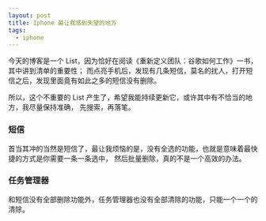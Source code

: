 ```yaml
---
layout: post
title: Iphone 最让我感到失望的地方
tags:
  - iphone
---
```


今天的博客是一个 List，因为恰好在阅读《重新定义团队：谷歌如何工作》一书，其中讲到清单的重要性；
而点亮手机后，发现有几条短信，莫名的扰人，打开短信之后，发现里面竟有如此之多的短信没有删除。

所以，这个不重要的 List 产生了，希望我能持续更新它，或许其中有不恰当的地方，我尽量保持准确，
先搜索，再落笔。

### 短信

首当其冲的当然是短信了，最让我烦恼的是，没有全选的功能，也就是意味着最快捷的方式是你需要一条一条选中，
然后批量删除，真的不是一个高效的办法。

### 任务管理器

和短信没有全部删除功能外，任务管理器也没有全部清除的功能，只能一个一个的清除。
